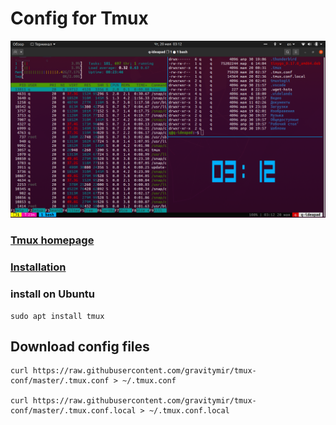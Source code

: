 # Config for Tmux

![Tmux screen](https://raw.githubusercontent.com/gravitymir/tmux-conf/master/tmux_screen.png)

### [Tmux homepage](https://github.com/tmux/tmux#welcome-to-tmux)

### [Installation](https://github.com/tmux/tmux/wiki/Installing#installing-tmuxe)

### install on Ubuntu
``` shell
sudo apt install tmux
```
## Download config files
``` shell
curl https://raw.githubusercontent.com/gravitymir/tmux-conf/master/.tmux.conf > ~/.tmux.conf

curl https://raw.githubusercontent.com/gravitymir/tmux-conf/master/.tmux.conf.local > ~/.tmux.conf.local
```
